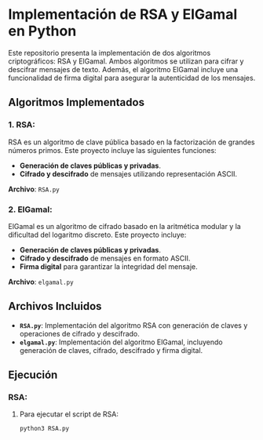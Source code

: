 # Implementación de RSA y ElGamal en Python

Este repositorio presenta la implementación de dos algoritmos criptográficos: RSA y ElGamal. Ambos algoritmos se utilizan para cifrar y descifrar mensajes de texto. Además, el algoritmo ElGamal incluye una funcionalidad de firma digital para asegurar la autenticidad de los mensajes.

## Algoritmos Implementados

### 1. RSA:
RSA es un algoritmo de clave pública basado en la factorización de grandes números primos. Este proyecto incluye las siguientes funciones:
- **Generación de claves públicas y privadas**.
- **Cifrado y descifrado** de mensajes utilizando representación ASCII.
  
**Archivo**: `RSA.py`

### 2. ElGamal:
ElGamal es un algoritmo de cifrado basado en la aritmética modular y la dificultad del logaritmo discreto. Este proyecto incluye:
- **Generación de claves públicas y privadas**.
- **Cifrado y descifrado** de mensajes en formato ASCII.
- **Firma digital** para garantizar la integridad del mensaje.
  
**Archivo**: `elgamal.py`

## Archivos Incluidos
- **`RSA.py`**: Implementación del algoritmo RSA con generación de claves y operaciones de cifrado y descifrado.
- **`elgamal.py`**: Implementación del algoritmo ElGamal, incluyendo generación de claves, cifrado, descifrado y firma digital.

## Ejecución

### RSA:
1. Para ejecutar el script de RSA:
   ```bash
   python3 RSA.py
